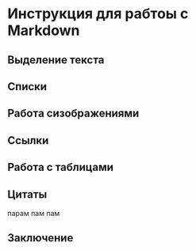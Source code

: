 # Инструкция для рабтоы с Markdown

## Выделение текста

## Списки

## Работа сизображениями

## Ссылки

## Работа с таблицами

## Цитаты
парам пам пам
## Заключение 
